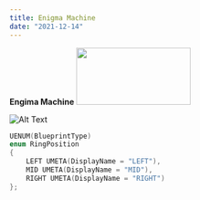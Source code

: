 ```yaml
---
title: Enigma Machine
date: "2021-12-14"
---
```


<script>
	import Collapse from "$components/Collapse.svelte";
    import Asdf from "$snippets/asdf.md"
</script>

**Engima Machine**
<img src="/enigmamachine.png" width="200" height="100">

![Alt Text](/enigmamachine.png "Title")

<Collapse title="cool.cpp">
<Asdf />
</Collapse>

<Collapse title="cool.cpp">

```cpp
UENUM(BlueprintType)
enum RingPosition
{
	LEFT UMETA(DisplayName = "LEFT"),
	MID UMETA(DisplayName = "MID"),
	RIGHT UMETA(DisplayName = "RIGHT")
};
```
</Collapse>